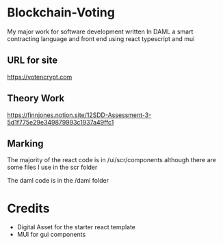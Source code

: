 # Blockchain-Voting
My major work for software development written In DAML a smart contracting language and front end using react typescript and mui

## URL for site
https://votencrypt.com

## Theory Work
https://finnjones.notion.site/12SDD-Assessment-3-5d1f775e29e349879993c1937a49ffc1


## Marking
The majority of the react code is in
/ui/scr/components
although there are some files I use in the scr folder

The daml code is in the /daml folder

# Credits
- Digital Asset for the starter react template
- MUI for gui components
